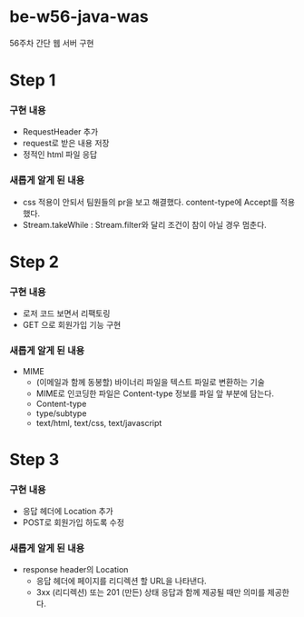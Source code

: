 # be-w56-java-was
56주차 간단 웹 서버 구현

# Step 1
### 구현 내용

- RequestHeader 추가
- request로 받은 내용 저장
- 정적인 html 파일 응답

### 새롭게 알게 된 내용

- css 적용이 안되서 팀원들의 pr을 보고 해결했다. content-type에 Accept를 적용했다.
- Stream.takeWhile : Stream.filter와 달리 조건이 참이 아닐 경우 멈춘다.

# Step 2
### 구현 내용

- 로저 코드 보면서 리팩토링
- GET 으로 회원가입 기능 구현

### 새롭게 알게 된 내용

- MIME
    - (이메일과 함께 동봉할) 바이너리 파일을 텍스트 파일로 변환하는 기술
    - MIME로 인코딩한 파일은 Content-type 정보를 파일 앞 부분에 담는다.
    - Content-type
    - type/subtype
    - text/html, text/css, text/javascript

# Step 3
### 구현 내용

- 응답 헤더에 Location 추가
- POST로 회원가입 하도록 수정

### 새롭게 알게 된 내용

- response header의 Location
  - 응답 헤더에 페이지를 리디렉션 할 URL을 나타낸다. 
  - 3xx (리디렉션) 또는 201 (만든) 상태 응답과 함께 제공될 때만 의미를 제공한다.
